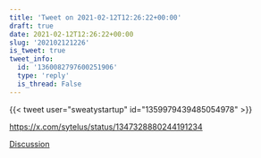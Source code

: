 ```yaml
---
title: 'Tweet on 2021-02-12T12:26:22+00:00'
draft: true
date: 2021-02-12T12:26:22+00:00
slug: '202102121226'
is_tweet: true
tweet_info:
  id: '1360082797600251906'
  type: 'reply'
  is_thread: False
---
```




{{< tweet user="sweatystartup" id="1359979439485054978" >}}

<https://x.com/sytelus/status/1347328880244191234>

[Discussion](https://x.com/sytelus/status/1360082797600251906)
